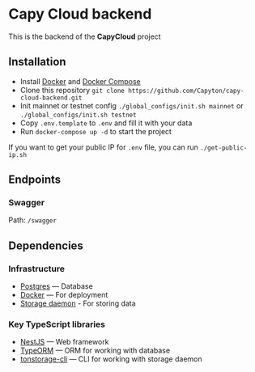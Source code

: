 # Capy Cloud backend

This is the backend of the **CapyCloud** project

## Installation

- Install [Docker](https://docs.docker.com/get-docker/) and [Docker Compose](https://docs.docker.com/compose/install/)
- Clone this repository `git clone https://github.com/Capyton/capy-cloud-backend.git`
- Init mainnet or testnet config `./global_configs/init.sh mainnet` or `./global_configs/init.sh testnet`
- Copy `.env.template` to `.env` and fill it with your data
- Run `docker-compose up -d` to start the project

If you want to get your public IP for `.env` file, you can run `./get-public-ip.sh`

## Endpoints

### Swagger

Path: `/swagger`

## Dependencies

### Infrastructure

- [Postgres](https://www.postgresql.org/docs/current/index.html) — Database
- [Docker](https://docs.docker.com/) — For deployment
- [Storage daemon](https://ton.org/docs/participate/ton-storage/storage-daemon) - For storing data

### Key **TypeScript** libraries

- [NestJS](https://docs.nestjs.com/) — Web framework
- [TypeORM](https://typeorm.io/#/) — ORM for working with database
- [tonstorage-cli](https://github.com/ndatg/tonstorage-cli/) — CLI for working with storage daemon
